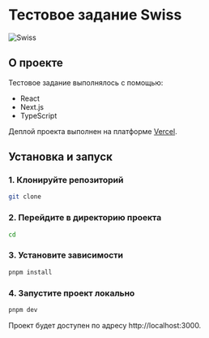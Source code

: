 # Тестовое задание Swiss

![Swiss](https://i.ibb.co/TcC74nX/localhost-3000.png)

## О проекте

Тестовое задание выполнялось с помощью:

- React
- Next.js
- TypeScript

Деплой проекта выполнен на платформе [Vercel](https://vercel.com/).

## Установка и запуск

### 1. Клонируйте репозиторий

```bash
git clone
```

### 2. Перейдите в директорию проекта

```bash
cd
```

### 3. Установите зависимости

```bash
pnpm install
```

### 4. Запустите проект локально

```bash
pnpm dev
```

Проект будет доступен по адресу http://localhost:3000.

